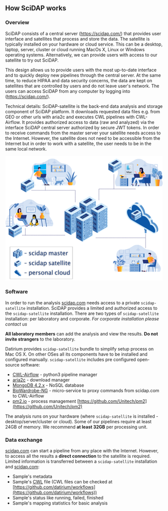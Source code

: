## How SciDAP works

### Overview

SciDAP  consists of a central server (https://scidap.com/) that provides user interface and satellites that process and store the data. The satellite is typically installed on your hardware or cloud service. This can be a desktop, laptop, server, cluster or cloud running MacOs X, Linux or Windows operating systems. Alternatively, we can provide users with access to our satellite to try out SciDAP.

This design allows us to provide users with the most up-to-date interface and to quickly deploy new pipelines through the central server. At the same time, to reduce HIPAA and data security concerns, the data are kept on satellites that are controlled by users and do not leave user's network. The users can access SciDAP from any computer by logging into (https://scidap.com/).

Technical details: SciDAP-satellite is the back-end data analysis and storage component of SciDAP platform. It downloads requested data files e.g. from GEO or other urls with aria2c and executes CWL pipelines with CWL-Airflow. It provides authorized access to data (raw and analyzed) via the interface SciDAP central server authorized by secure JWT tokens. In order to receive commands from the master server your satellite needs access to the Internet. However, the satellite does not need to be accessible from the Internet but in order to work with a satellite, the user needs to be in the same local network.

![scidap-satellite explained](https://raw.githubusercontent.com/datirium/scidap/master/tutorials/installation/satellite-explained.svg)


### Software

In order to run the analysis [scidap.com](https://scidap.com) needs access to a private `scidap-satellite` installation. SciDAP provides a limited
and authorized access to the `scidap-satellite` installation. There are two types of `scidap-satellite` installation: per laboratory and corporate.
*For corporate installation please contact us*

**All laboratory members** can add the analysis and view the results. **Do not invite strangers** to the laboratory.

Datirium provides `scidap-satellite` bundle to simplify setup process on Mac OS X.
On other OSes all its components have to be installed and configured manually. `scidap-satellite` includes pre configured open-source software:

* [CWL-Airflow](https://github.com/Barski-lab/cwl-airflow) - python3 pipeline manager
* [aria2c](https://aria2.github.io/) - download manager
* [MongoDB 4.2.x](https://www.mongodb.com/download-center/community) - NoSQL database
* [BioWardrobe-NG](https://github.com/Barski-lab/biowardrobe-ng) - micro-service to proxy commands from scidap.com to CWL-Airflow
* [pm2.io](pm2.io) - process management [https://github.com/Unitech/pm2](https://github.com/Unitech/pm2)

The analysis runs on your hardware (where `scidap-satellite` is installed - desktop/server/cluster or cloud).
Some of our pipelines require at least 24GB of memory. We recommend **at least 32GB** per processing unit.

### Data exchange

[scidap.com](https://scidap.com) can start a pipeline from any place with the Internet. However, to access all the results a **direct connection**
to the satellite is required.
Limited information is transferred between a `scidap-satellite` installation and [scidap.com](https://scidap.com):

* Sample's metadata
* Sample's [CWL](https://www.commonwl.org/) file (CWL files can be checked at [https://github.com/datirium/workflows](https://github.com/datirium/workflows))
* Sample's status like running, failed, finished
* Sample's mapping statistics for basic analysis
